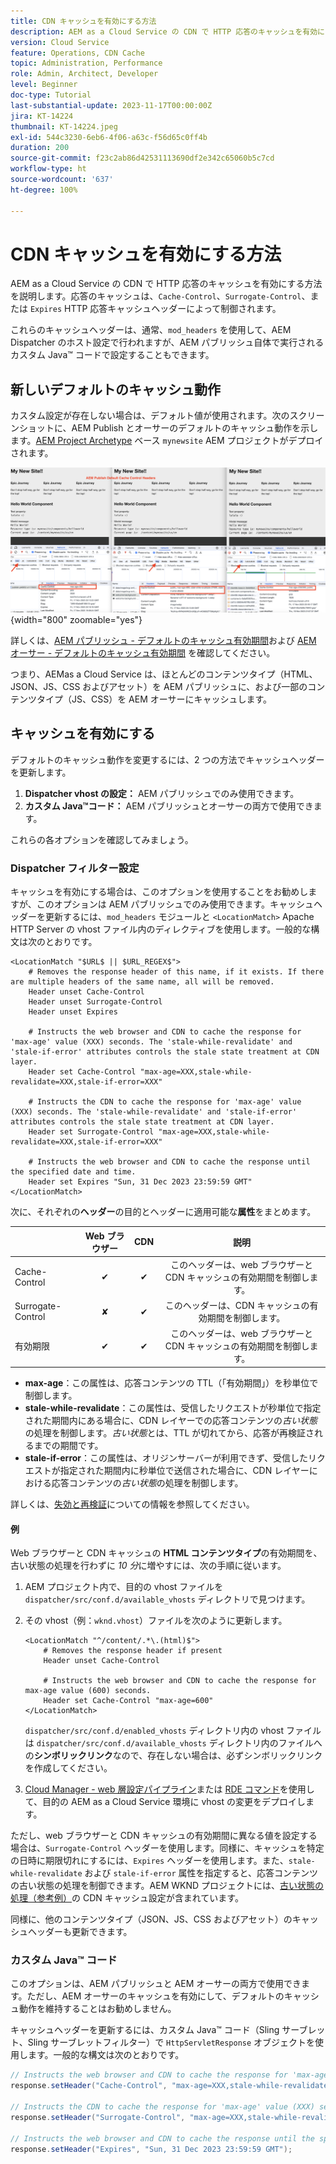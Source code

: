 ```yaml
---
title: CDN キャッシュを有効にする方法
description: AEM as a Cloud Service の CDN で HTTP 応答のキャッシュを有効にする方法を説明します。
version: Cloud Service
feature: Operations, CDN Cache
topic: Administration, Performance
role: Admin, Architect, Developer
level: Beginner
doc-type: Tutorial
last-substantial-update: 2023-11-17T00:00:00Z
jira: KT-14224
thumbnail: KT-14224.jpeg
exl-id: 544c3230-6eb6-4f06-a63c-f56d65c0ff4b
duration: 200
source-git-commit: f23c2ab86d42531113690df2e342c65060b5c7cd
workflow-type: ht
source-wordcount: '637'
ht-degree: 100%

---
```


# CDN キャッシュを有効にする方法

AEM as a Cloud Service の CDN で HTTP 応答のキャッシュを有効にする方法を説明します。応答のキャッシュは、`Cache-Control`、`Surrogate-Control`、または `Expires` HTTP 応答キャッシュヘッダーによって制御されます。

これらのキャッシュヘッダーは、通常、`mod_headers` を使用して、AEM Dispatcher のホスト設定で行われますが、AEM パブリッシュ自体で実行されるカスタム Java™ コードで設定することもできます。

## 新しいデフォルトのキャッシュ動作

カスタム設定が存在しない場合は、デフォルト値が使用されます。次のスクリーンショットに、AEM Publish とオーサーのデフォルトのキャッシュ動作を示します。[AEM Project Archetype](https://github.com/adobe/aem-project-archetype) ベース `mynewsite` AEM プロジェクトがデプロイされます。

![デフォルトのキャッシュ動作](../assets/how-to/aem-publish-default-cache-headers.png){width="800" zoomable="yes"}

詳しくは、[AEM パブリッシュ - デフォルトのキャッシュ有効期間](https://experienceleague.adobe.com/docs/experience-manager-learn/cloud-service/caching/publish.html?lang=ja#cdn-cache-life)および [AEM オーサー - デフォルトのキャッシュ有効期間](https://experienceleague.adobe.com/docs/experience-manager-learn/cloud-service/caching/author.html?lang=ja#default-cache-life) を確認してください。

つまり、AEMas a Cloud Service は、ほとんどのコンテンツタイプ（HTML、JSON、JS、CSS およびアセット）を AEM パブリッシュに、および一部のコンテンツタイプ（JS、CSS）を AEM オーサーにキャッシュします。

## キャッシュを有効にする

デフォルトのキャッシュ動作を変更するには、2 つの方法でキャッシュヘッダーを更新します。

1. **Dispatcher vhost の設定：** AEM パブリッシュでのみ使用できます。
1. **カスタム Java™コード：** AEM パブリッシュとオーサーの両方で使用できます。

これらの各オプションを確認してみましょう。

### Dispatcher フィルター設定

キャッシュを有効にする場合は、このオプションを使用することをお勧めしますが、このオプションは AEM パブリッシュでのみ使用できます。キャッシュヘッダーを更新するには、`mod_headers` モジュールと `<LocationMatch>` Apache HTTP Server の vhost ファイル内のディレクティブを使用します。一般的な構文は次のとおりです。

```
<LocationMatch "$URL$ || $URL_REGEX$">
    # Removes the response header of this name, if it exists. If there are multiple headers of the same name, all will be removed.
    Header unset Cache-Control
    Header unset Surrogate-Control
    Header unset Expires

    # Instructs the web browser and CDN to cache the response for 'max-age' value (XXX) seconds. The 'stale-while-revalidate' and 'stale-if-error' attributes controls the stale state treatment at CDN layer.
    Header set Cache-Control "max-age=XXX,stale-while-revalidate=XXX,stale-if-error=XXX"
    
    # Instructs the CDN to cache the response for 'max-age' value (XXX) seconds. The 'stale-while-revalidate' and 'stale-if-error' attributes controls the stale state treatment at CDN layer.
    Header set Surrogate-Control "max-age=XXX,stale-while-revalidate=XXX,stale-if-error=XXX"
    
    # Instructs the web browser and CDN to cache the response until the specified date and time.
    Header set Expires "Sun, 31 Dec 2023 23:59:59 GMT"
</LocationMatch>
```

次に、それぞれの&#x200B;**ヘッダー**&#x200B;の目的とヘッダーに適用可能な&#x200B;**属性**&#x200B;をまとめます。

|                     | Web ブラウザー | CDN | 説明 |
|---------------------|:-----------:|:---------:|:-----------:|
| Cache-Control | ✔ | ✔ | このヘッダーは、web ブラウザーと CDN キャッシュの有効期間を制御します。 |
| Surrogate-Control | ✘ | ✔ | このヘッダーは、CDN キャッシュの有効期間を制御します。 |
| 有効期限 | ✔ | ✔ | このヘッダーは、web ブラウザーと CDN キャッシュの有効期間を制御します。 |


- **max-age**：この属性は、応答コンテンツの TTL（「有効期間」）を秒単位で制御します。
- **stale-while-revalidate**：この属性は、受信したリクエストが秒単位で指定された期間内にある場合に、CDN レイヤーでの応答コンテンツの&#x200B;_古い状態_&#x200B;の処理を制御します。_古い状態_&#x200B;とは、TTL が切れてから、応答が再検証されるまでの期間です。
- **stale-if-error**：この属性は、オリジンサーバーが利用できず、受信したリクエストが指定された期間内に秒単位で送信された場合に、CDN レイヤーにおける応答コンテンツの&#x200B;_古い状態_&#x200B;の処理を制御します。

詳しくは、[失効と再検証](https://developer.fastly.com/learning/concepts/edge-state/cache/stale/)についての情報を参照してください。

#### 例

Web ブラウザーと CDN キャッシュの **HTML コンテンツタイプ**&#x200B;の有効期間を、古い状態の処理を行わずに _10 分_&#x200B;に増やすには、次の手順に従います。

1. AEM プロジェクト内で、目的の vhost ファイルを `dispatcher/src/conf.d/available_vhosts` ディレクトリで見つけます。
1. その vhost（例：`wknd.vhost`）ファイルを次のように更新します。

   ```
   <LocationMatch "^/content/.*\.(html)$">
       # Removes the response header if present
       Header unset Cache-Control
   
       # Instructs the web browser and CDN to cache the response for max-age value (600) seconds.
       Header set Cache-Control "max-age=600"
   </LocationMatch>
   ```

   `dispatcher/src/conf.d/enabled_vhosts` ディレクトリ内の vhost ファイルは `dispatcher/src/conf.d/available_vhosts` ディレクトリ内のファイルへの&#x200B;**シンボリックリンク**&#x200B;なので、存在しない場合は、必ずシンボリックリンクを作成してください。
1. [Cloud Manager - web 層設定パイプライン](https://experienceleague.adobe.com/docs/experience-manager-cloud-service/content/implementing/using-cloud-manager/cicd-pipelines/introduction-ci-cd-pipelines.html?lang=ja#web-tier-config-pipelines)または [RDE コマンド](https://experienceleague.adobe.com/docs/experience-manager-learn/cloud-service/developing/rde/how-to-use.html?lang=ja#deploy-apache-or-dispatcher-configuration)を使用して、目的の AEM as a Cloud Service 環境に vhost の変更をデプロイします。

ただし、web ブラウザーと CDN キャッシュの有効期間に異なる値を設定する場合は、`Surrogate-Control` ヘッダーを使用します。同様に、キャッシュを特定の日時に期限切れにするには、`Expires` ヘッダーを使用します。また、`stale-while-revalidate` および `stale-if-error` 属性を指定すると、応答コンテンツの古い状態の処理を制御できます。AEM WKND プロジェクトには、[古い状態の処理（参考例）](https://github.com/adobe/aem-guides-wknd/blob/main/dispatcher/src/conf.d/available_vhosts/wknd.vhost#L150-L155)の CDN キャッシュ設定が含まれています。

同様に、他のコンテンツタイプ（JSON、JS、CSS およびアセット）のキャッシュヘッダーも更新できます。

### カスタム Java™ コード

このオプションは、AEM パブリッシュと AEM オーサーの両方で使用できます。ただし、AEM オーサーのキャッシュを有効にして、デフォルトのキャッシュ動作を維持することはお勧めしません。

キャッシュヘッダーを更新するには、カスタム Java™ コード（Sling サーブレット、Sling サーブレットフィルター）で `HttpServletResponse` オブジェクトを使用します。一般的な構文は次のとおりです。

```java
// Instructs the web browser and CDN to cache the response for 'max-age' value (XXX) seconds. The 'stale-while-revalidate' and 'stale-if-error' attributes controls the stale state treatment at CDN layer.
response.setHeader("Cache-Control", "max-age=XXX,stale-while-revalidate=XXX,stale-if-error=XXX");

// Instructs the CDN to cache the response for 'max-age' value (XXX) seconds. The 'stale-while-revalidate' and 'stale-if-error' attributes controls the stale state treatment at CDN layer.
response.setHeader("Surrogate-Control", "max-age=XXX,stale-while-revalidate=XXX,stale-if-error=XXX");

// Instructs the web browser and CDN to cache the response until the specified date and time.
response.setHeader("Expires", "Sun, 31 Dec 2023 23:59:59 GMT");
```
